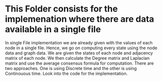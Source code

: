 # This Folder consists for the implemenation where there are data available in a single file
In single File implementation we are already given with the values of each node in a single file. Hence, we go on computing every state using the node data and graph data. We are given the states of each node and adjacency matrix of each node. We then calculate the Degree matrix and Laplacian matrix and use the average consensus formula for computation.
There are two approaches. One is using Discrete time and the other is using Continouous time. Look into the code for the implementation.
